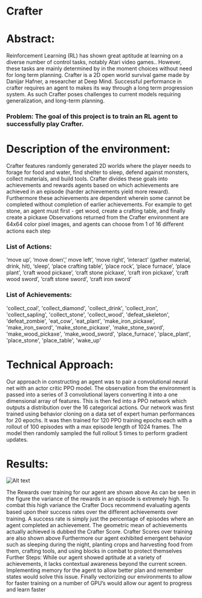
# Crafter
# Abstract:
Reinforcement Learning (RL) has shown great aptitude at learning on a diverse number
of control tasks, notably Atari video games.. However, these tasks are mainly determined by in
the moment choices without need for long term planning.
Crafter is a 2D open world survival game made by Danijar Hafner, a researcher at Deep
Mind. Successful performance in crafter requires an agent to makes its way through a long
term progression system. As such Crafter poses challenges to current models requiring
generalization, and long-term planning.

### Problem: The goal of this project is to train an RL agent to successfully play Crafter.
# Description of the environment:
Crafter features randomly generated 2D worlds where the player needs to forage for
food and water, find shelter to sleep, defend against monsters, collect materials, and build
tools. Crafter divides these goals into achievements and rewards agents based on which
achievements are achieved in an episode (harder achievements yield more reward).
Furthermore these achievements are dependent wherein some cannot be completed
without completion of earlier achievements. For example to get stone, an agent must first - get
wood, create a crafting table, and finally create a pickaxe
Observations returned from the Crafter environment are 64x64 color pixel images, and
agents can choose from 1 of 16 diﬀerent actions each step

### List of Actions: 
‘move up’, ‘move down’,’ move left’, ‘move right’, ‘interact’ (gather material,
drink, hit), ‘sleep’, ‘place crafting table’, ’place rock’, ‘place furnace’, ‘place plant’, ‘craft wood
pickaxe’, ‘craft stone pickaxe’, ‘craft iron pickaxe’, ‘craft wood sword’, ‘craft stone sword’,
‘craft iron sword’

### List of Achievements: 
'collect_coal', 'collect_diamond', 'collect_drink', 'collect_iron',
'collect_sapling', 'collect_stone', 'collect_wood', 'defeat_skeleton', 'defeat_zombie', 'eat_cow',
'eat_plant', 'make_iron_pickaxe', 'make_iron_sword', 'make_stone_pickaxe',
'make_stone_sword', 'make_wood_pickaxe', 'make_wood_sword', 'place_furnace',
'place_plant', 'place_stone', 'place_table', 'wake_up'
# Technical Approach:

Our approach in constructing an agent was to pair a convolutional neural net with an
actor critic PPO model. The observation from the environment is passed into a series of 3
convolutional layers converting it into a one dimensional array of features. This is then fed into
a PPO network which outputs a distribution over the 16 categorical actions.
Our network was first trained using behavior cloning on a data set of expert human
performances for 20 epochs. It was then trained for 120 PPO training epochs each with a
rollout of 100 episodes with a max episode length of 1024 frames. The model then randomly
sampled the full rollout 5 times to perform gradient updates.

# Results:
![Alt text](crafter_score.png)


The Rewards over training for our agent are shown above
As can be seen in the figure the variance of the rewards in an episode is extremely high.
To combat this high variance the Crafter Docs recommend evaluating agents based upon their
success rates over the diﬀerent achievements over training.
A success rate is simply just the percentage of episodes where an agent completed an
achievement. The geometric mean of achievements actually achieved is dubbed the Crafter
Score. Crafter Scores over training are also shown above
Furthermore our agent exhibited emergent behavior such as sleeping during the night,
planting crops and harvesting food from them, crafting tools, and using blocks in combat to
protect themselves
Further Steps:
While our agent showed aptitude at a variety of achievements, it lacks contextual
awareness beyond the current screen. Implementing memory for the agent to allow better plan
and remember states would solve this issue. Finally vectorizing our environments to allow for
faster training on a number of GPU’s would allow our agent to progress and learn faster
